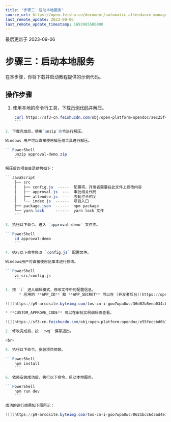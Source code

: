 ```yaml
---
title: "步骤三：启动本地服务"
source_url: https://open.feishu.cn/document/automatic-attendance-management-based-on-approval/step-3-start-the-local-service
last_remote_update: 2023-09-06
last_remote_update_timestamp: 1693985500000
---
```

最后更新于 2023-09-06

# 步骤三：启动本地服务
在本步骤，你将下载并启动教程提供的示例代码。
## 操作步骤
1. 使用本地的命令行工具，下载[示例代码](https://sf3-cn.feishucdn.com/obj/open-platform-opendoc/aec25f4d5abc4ae8e4585ceec5ddfe1b_9wnZ4KYGj8.zip)并解压。

```PowerShell
    curl https://sf3-cn.feishucdn.com/obj/open-platform-opendoc/aec25f4d5abc4ae8e4585ceec5ddfe1b_9wnZ4KYGj8.zip -o approval-demo.zip
    ```

2. 下载完成后，使用`unzip`命令进行解压。

Windows 用户可以直接使用解压缩工具进行解压。

```PowerShell
    unzip approval-demo.zip
    ```

解压后的项目目录结构如下：

```JavaScript
    ├── src
    │   ├── config.js  -----  配置项，开发者需要在此文件上修改内容
    │   ├── approval.js  ---  审批相关代码
    │   ├── attendce.js  ---  考勤打卡相关
    │   └── index.js  ------  项目入口
    ├── package.json  ------  npm package
    └── yarn.lock     ------  yarn lock 文件
    ```

3. 执行以下命令，进入 `approval-demo` 文件夹。

```PowerShell
    cd approval-demo
    ```

4. 执行以下命令修改 `config.js` 配置文件。

Windows用户可直接使用记事本进行修改。

```PowerShell
    vi src/config.js
    ```

1. 按 `i` 进入编辑模式，修改文件中的配置信息。 
      * 应用的 **APP_ID** 和 **APP_SECRET** 可以在 [开发者后台](https://open.feishu.cn/app) 的 **凭证与基础信息** 页查看。

![](https://p9-arcosite.byteimg.com/tos-cn-i-goo7wpa0wc/36d02b5eea034cb29409f28304d47971~tplv-goo7wpa0wc-image.image?height=1026&lazyload=true&maxWidth=600&width=2590)

* **CUSTOM_APPROVE_CODE** 可以在审批实例编辑页查看。

![](https://sf3-cn.feishucdn.com/obj/open-platform-opendoc/e55feccbd6b1d6f7dbbbc5645fe33381_WYcJpKVYxn.png?height=742&lazyload=true&maxWidth=600&width=2334)

2. 修改完成后，按 `:wq` 保存退出。

<br>

5. 执行以下命令，安装项目依赖。

```PowerShell
    npm install
    ```

6. 依赖安装成功后，执行以下命令，启动本地服务。

```PowerShell
    npm run dev
    ```

成功的运行结果如下图所示：

![](https://p9-arcosite.byteimg.com/tos-cn-i-goo7wpa0wc/0621bcc6d5ad4e75a51cc66affa7eed3~tplv-goo7wpa0wc-image.image?height=416&lazyload=true&maxWidth=600&width=1138)
